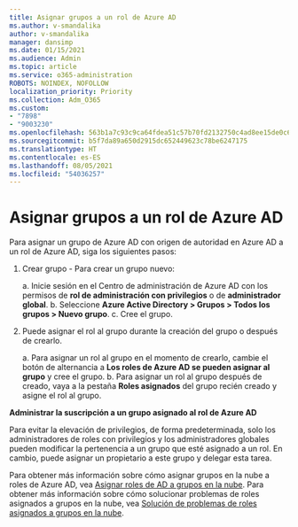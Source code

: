 ```yaml
---
title: Asignar grupos a un rol de Azure AD
ms.author: v-smandalika
author: v-smandalika
manager: dansimp
ms.date: 01/15/2021
ms.audience: Admin
ms.topic: article
ms.service: o365-administration
ROBOTS: NOINDEX, NOFOLLOW
localization_priority: Priority
ms.collection: Adm_O365
ms.custom:
- "7898"
- "9003230"
ms.openlocfilehash: 563b1a7c93c9ca64fdea51c57b70fd2132750c4ad8ee15de0c65c9668c9c3c56
ms.sourcegitcommit: b5f7da89a650d2915dc652449623c78be6247175
ms.translationtype: HT
ms.contentlocale: es-ES
ms.lasthandoff: 08/05/2021
ms.locfileid: "54036257"
---
```

# <a name="assigning-groups-to-azure-ad-role"></a>Asignar grupos a un rol de Azure AD

Para asignar un grupo de Azure AD con origen de autoridad en Azure AD a un rol de Azure AD, siga los siguientes pasos:

1. Crear grupo - Para crear un grupo nuevo:

    a. Inicie sesión en el Centro de administración de Azure AD con los permisos de **rol de administración con privilegios** o de **administrador global**.
    b. Seleccione **Azure Active Directory > Grupos > Todos los grupos > Nuevo grupo**.
    c. Cree el grupo.

2. Puede asignar el rol al grupo durante la creación del grupo o después de crearlo.

    a. Para asignar un rol al grupo en el momento de crearlo, cambie el botón de alternancia a **Los roles de Azure AD se pueden asignar al grupo** y cree el grupo.
    b. Para asignar un rol al grupo después de creado, vaya a la pestaña **Roles asignados** del grupo recién creado y asigne el rol al grupo.  

**Administrar la suscripción a un grupo asignado al rol de Azure AD**

Para evitar la elevación de privilegios, de forma predeterminada, solo los administradores de roles con privilegios y los administradores globales pueden modificar la pertenencia a un grupo que esté asignado a un rol. En cambio, puede asignar un propietario a este grupo y delegar esta tarea.

Para obtener más información sobre cómo asignar grupos en la nube a roles de Azure AD, vea [Asignar roles de AD a grupos en la nube](https://docs.microsoft.com/azure/active-directory/roles/groups-concept). Para obtener más información sobre cómo solucionar problemas de roles asignados a grupos en la nube, vea [Solución de problemas de roles asignados a grupos en la nube](https://docs.microsoft.com/azure/active-directory/roles/groups-faq-troubleshooting).





